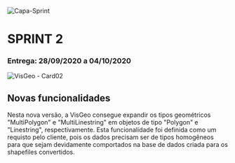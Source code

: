 ![Capa-Sprint](https://user-images.githubusercontent.com/57918707/93690172-ad2d4c00-faab-11ea-9a28-d5e5574bdac8.jpeg)

# SPRINT 2

### Entrega: 28/09/2020 a 04/10/2020

![VisGeo - Card02](https://user-images.githubusercontent.com/57918707/93689902-54f54a80-faa9-11ea-8bb1-c1e6d8602069.png)

## Novas funcionalidades

Nesta nova versão, a VisGeo consegue expandir os tipos geométricos "MultiPolygon" e "MultiLinestring" em objetos de tipo "Polygon" e "Linestring", respectivamente.
Esta funcionalidade foi definida como um requisto pelo cliente, pois os dados precisam ser de tipos homogêneos para que sejam devidamente comportados na base de dados criada para os shapefiles convertidos.



